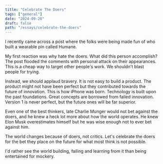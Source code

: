 ```yaml
---
title: "Celebrate The Doers"
tags: ["general"]
date: "2024-09-20"
draft: false
path: "/essays/celebrate-the-doers"
---
```


I recently came across a post where the folks were being made fun of who built a wearable pin called Humane. 

My first reaction was why hate the doers. What did this person accomplish? The post flooded the comments with personal attack on their appearances. This is a cheap way to target other people's work. We shouldn't blast people for trying.

Instead, we should applaud bravery. It is not easy to build a product. The product might not have been perfect but they contributed towards the future of innovation. This is how iPhone was born. Technology is built upon the past foundations. Great concepts are borrowed from failed innovation. Version 1 is never perfect, but the future ones will be far superior.

Even one of the best thinkers, late Charlie Munger would not bet against the doers, and he knew a heck lot more about how the world operates. He knew Elon Musk overestimates himself but he was wise enough not to ever bet against him.

The world changes because of doers, not critics. Let's celebrate the doers for the bet they place on the future for what most think is not possible.

I'd rather see the world building, failing and learning from it than being entertained for mockery.